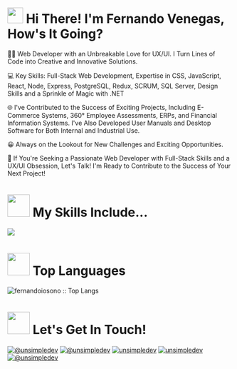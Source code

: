 <h1>
  <img src="https://media.giphy.com/media/hvRJCLFzcasrR4ia7z/giphy.gif" width="35">
  <b> Hi There! I'm Fernando Venegas, How's It Going? </b>  
</h1>

👨‍🚀 Web Developer with an Unbreakable Love for UX/UI. I Turn Lines of Code into Creative and Innovative Solutions.

💻 Key Skills: Full-Stack Web Development, Expertise in CSS, JavaScript, React, Node, Express, PostgreSQL, Redux, SCRUM, SQL Server, Design Skills and a Sprinkle of Magic with .NET

🌐 I've Contributed to the Success of Exciting Projects, Including E-Commerce Systems, 360° Employee Assessments, ERPs, and Financial Information Systems. I've Also Developed User Manuals and Desktop Software for Both Internal and Industrial Use.

😀 Always on the Lookout for New Challenges and Exciting Opportunities.

🚀 If You're Seeking a Passionate Web Developer with Full-Stack Skills and a UX/UI Obsession, Let's Talk! I'm Ready to Contribute to the Success of Your Next Project!

<h1>
  <img src="https://media4.giphy.com/media/zSp9sfDhBt5SExPlHa/giphy.gif" width="50">
  <b> My Skills Include... </b>  
</h1>

<p align="left">
  <a href="https://skillicons.dev">
    <img src="https://skillicons.dev/icons?i=androidstudio,c,cs,cpp,java,php,dart,flutter,py,dotnet,css,html,js,nodejs,mysql,sqlite,firebase,gtk,git,github,docker,materialui,postman,eclipse,vscode,bash,linux,ai,ps&perline=12" />
  </a>
</p>

<h1>
  <img src="https://media2.giphy.com/media/min28ijNNEE0ZqcOno/giphy.gif" width="50">
  <b> Top Languages </b>  
</h1>

<p>
  <img src="https://github-readme-stats.vercel.app/api/top-langs/?username=fernandoiosono&langs_count=10&theme=tokyonight&layout=compact" alt="fernandoiosono :: Top Langs" />
</p>

<h1>
  <img src="https://media0.giphy.com/media/Q7j00ghLGb0CMl08gY/giphy.gif" width="50">
  <b> Let's Get In Touch! </b>  
</h1>

<p align="left">
  <a href="https://www.youtube.com/@unsimpledev" target="blank"><img align="center" src="https://img.shields.io/badge/YouTube-FF0000?style=for-the-badge&logo=youtube&logoColor=white" alt="@unsimpledev"  /></a>
  <a href="https://www.tiktok.com/@unsimpledev" target="blank"><img align="center" src="https://img.shields.io/badge/TikTok-000000?style=for-the-badge&logo=tiktok&logoColor=white" alt="@unsimpledev" /></a>
  <a href="https://linkedin.com/in/unsimpledev" target="blank"><img align="center" src="https://img.shields.io/badge/LinkedIn-0077B5?style=for-the-badge&logo=linkedin&logoColor=white" alt="unsimpledev"/></a>
  <a href="https://fb.com/unsimpledev" target="blank"><img align="center" src="https://img.shields.io/badge/Facebook-1877F2?style=for-the-badge&logo=facebook&logoColor=white" alt="unsimpledev"  /></a>
  <a href = "mailto:unsimpledev@gmail.com" target="blank"><img align="center" src="https://img.shields.io/badge/Gmail-D14836?style=for-the-badge&logo=gmail&logoColor=white" alt="@unsimpledev"  /></a>
</p>
